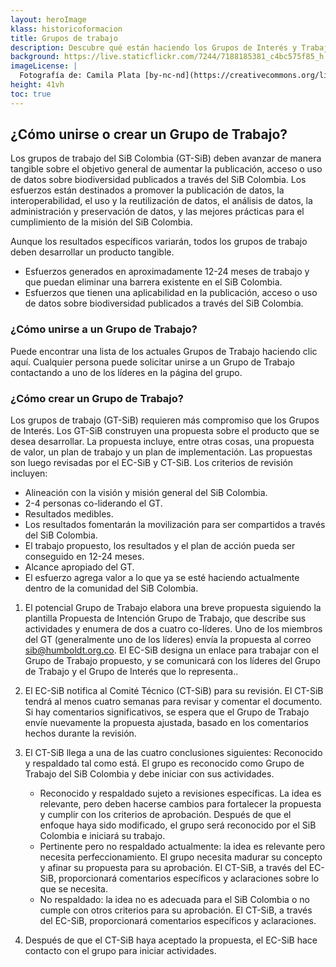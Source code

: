 ```yaml
---
layout: heroImage
klass: historicoformacion
title: Grupos de trabajo
description: Descubre qué están haciendo los Grupos de Interés y Trabajo, y cómo puedes unirte.
background: https://live.staticflickr.com/7244/7188185381_c4bc575f85_h.jpg
imageLicense: |
  Fotografía de: Camila Plata [by-nc-nd](https://creativecommons.org/licenses/by-nc-nd/2.0/)  vía [Flickr](https://www.flickr.com/photos/camisilver/7188185381/) 
height: 41vh
toc: true
---
```


## ¿Cómo unirse o crear un Grupo de Trabajo?

Los grupos de trabajo del SiB Colombia (GT-SiB) deben avanzar de manera tangible sobre el objetivo general de aumentar la publicación, acceso o uso de datos sobre biodiversidad publicados a través del SiB Colombia. Los esfuerzos están destinados a promover la publicación de datos, la interoperabilidad, el uso y la reutilización de datos, el análisis de datos, la administración y preservación de datos, y las mejores prácticas para el cumplimiento de la misión del SiB Colombia.

Aunque los resultados específicos variarán, todos los grupos de trabajo deben desarrollar un producto tangible.

+ Esfuerzos generados en aproximadamente 12-24 meses de trabajo y que puedan eliminar una barrera existente en el SiB Colombia.
+ Esfuerzos que tienen una aplicabilidad en la publicación, acceso o uso de datos sobre biodiversidad publicados a través del SiB Colombia.

### ¿Cómo unirse a un Grupo de Trabajo?

Puede encontrar una lista de los actuales Grupos de Trabajo haciendo clic aquí. Cualquier persona puede solicitar unirse a un Grupo de Trabajo contactando a uno de los líderes  en la página del grupo.

### ¿Cómo crear un Grupo de Trabajo?

Los grupos de trabajo (GT-SiB) requieren más compromiso que los Grupos de Interés. Los GT-SiB construyen una propuesta sobre el producto que se desea desarrollar. La propuesta incluye, entre otras cosas, una propuesta de valor, un plan de trabajo y un plan de implementación. Las propuestas son luego revisadas por el EC-SiB y CT-SiB. Los criterios de revisión incluyen:

+ Alineación con la visión y misión general del SiB Colombia.
+ 2-4 personas co-liderando el GT.
+ Resultados medibles.
+ Los resultados fomentarán la movilización para ser compartidos a través del SiB Colombia.
+ El trabajo propuesto, los resultados y el plan de acción pueda ser conseguido en 12-24 meses.
+ Alcance apropiado del GT.
+ El esfuerzo agrega valor a lo que ya  se esté haciendo actualmente dentro de la comunidad del SiB Colombia.

1. El potencial Grupo de Trabajo elabora una breve propuesta siguiendo la plantilla Propuesta de Intención Grupo de Trabajo, que describe sus actividades y enumera de dos a cuatro co-líderes. Uno de los miembros del GT (generalmente uno de los líderes) envía la propuesta al correo sib@humboldt.org.co. El EC-SiB designa un enlace para trabajar con el Grupo de Trabajo propuesto, y se comunicará con los líderes del Grupo de Trabajo y el Grupo de Interés que lo representa..

2. El EC-SiB notifica al Comité Técnico (CT-SiB) para su revisión. El CT-SiB tendrá al menos cuatro semanas para revisar y comentar el documento. Si hay comentarios significativos, se espera que el Grupo de Trabajo envíe nuevamente la propuesta ajustada, basado en los comentarios hechos durante la revisión.

3. El CT-SiB llega a una de las cuatro conclusiones siguientes:
Reconocido y respaldado tal como está. El grupo es reconocido como Grupo de Trabajo del SiB Colombia y debe iniciar con sus actividades.
    + Reconocido y respaldado sujeto a revisiones específicas. La idea es relevante, pero deben hacerse cambios para fortalecer la propuesta y cumplir con los criterios de aprobación. Después de que el enfoque haya sido modificado, el grupo será reconocido por el SiB Colombia e iniciará su trabajo.
    + Pertinente pero no respaldado actualmente: la idea es relevante pero necesita perfeccionamiento. El grupo necesita madurar su concepto y afinar su propuesta para su aprobación. El CT-SiB, a través del EC-SiB, proporcionará comentarios específicos y aclaraciones sobre lo que se necesita.
    + No respaldado: la idea no es adecuada para el SiB Colombia o no cumple con otros criterios para su aprobación. El CT-SiB, a través del EC-SiB,  proporcionará comentarios específicos y aclaraciones.

4. Después de que el CT-SiB haya aceptado la propuesta, el EC-SiB hace contacto con el grupo para iniciar actividades.

